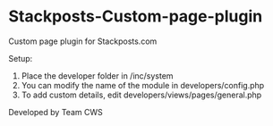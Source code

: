 # Stackposts-Custom-page-plugin
Custom page plugin for Stackposts.com

Setup:
1. Place the developer folder in /inc/system
2. You can modify the name of the module in developers/config.php
3. To add custom details, edit developers/views/pages/general.php

Developed by Team CWS
